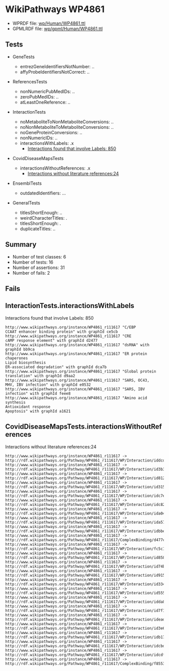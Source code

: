 # WikiPathways WP4861

* WPRDF file: [wp/Human/WP4861.ttl](../wp/Human/WP4861.ttl)
* GPMLRDF file: [wp/gpml/Human/WP4861.ttl](../wp/gpml/Human/WP4861.ttl)

## Tests

* GeneTests
    * entrezGeneIdentifiersNotNumber: ..
    * affyProbeIdentifiersNotCorrect: ..

* ReferencesTests
    * nonNumericPubMedIDs: ..
    * zeroPubMedIDs: ..
    * atLeastOneReference: ..

* InteractionTests
    * noMetaboliteToNonMetaboliteConversions: ..
    * noNonMetaboliteToMetaboliteConversions: ..
    * noGeneProteinConversions: ..
    * nonNumericIDs: ..
    * interactionsWithLabels: .x
        * [Interactions found that involve Labels: 850](#d45d895a)

* CovidDiseaseMapsTests
    * interactionsWithoutReferences: .x
        * [Interactions without literature references:24](#2e295b60)

* EnsemblTests
    * outdatedIdentifiers: ...

* GeneralTests
    * titlesShortEnough: ..
    * weirdCharacterTitles: .
    * titlesShortEnough: .
    * duplicateTitles: ..

## Summary

* Number of test classes: 6
* Number of tests: 16
* Number of assertions: 31
* Number of fails: 2

## Fails

<a name="d45d895a" />

## InteractionTests.interactionsWithLabels

Interactions found that involve Labels: 850
```
http://www.wikipathways.org/instance/WP4861_r111617 "C/EBP
CCAAT enhancer binding protein" with graphId ce5cb
http://www.wikipathways.org/instance/WP4861_r111617 "CRE
cAMP response element" with graphId d2477
http://www.wikipathways.org/instance/WP4861_r111617 "dsRNA" with graphId bb9ca
http://www.wikipathways.org/instance/WP4861_r111617 "ER protein chaperones
Lipid biosynthesis
ER-associated degradation" with graphId dca7b
http://www.wikipathways.org/instance/WP4861_r111617 "Global protein
translation" with graphId d9aa2
http://www.wikipathways.org/instance/WP4861_r111617 "SARS, OC43,
MHV, IBV infection" with graphId e0532
http://www.wikipathways.org/instance/WP4861_r111617 "SARS, IBV infection" with graphId feee8
http://www.wikipathways.org/instance/WP4861_r111617 "Amino acid synthesis
Antioxidant response
Apoptosis" with graphId a1621

```
<a name="2e295b60" />

## CovidDiseaseMapsTests.interactionsWithoutReferences

Interactions without literature references:24
```
http://www.wikipathways.org/instance/WP4861_r111617 -> http://rdf.wikipathways.org/Pathway/WP4861_r111617/WP/Interaction/iddcd631b5
http://www.wikipathways.org/instance/WP4861_r111617 -> http://rdf.wikipathways.org/Pathway/WP4861_r111617/WP/Interaction/id3b399cfb
http://www.wikipathways.org/instance/WP4861_r111617 -> http://rdf.wikipathways.org/Pathway/WP4861_r111617/WP/Interaction/id8122cdf4
http://www.wikipathways.org/instance/WP4861_r111617 -> http://rdf.wikipathways.org/Pathway/WP4861_r111617/WP/Interaction/id315b7e46
http://www.wikipathways.org/instance/WP4861_r111617 -> http://rdf.wikipathways.org/Pathway/WP4861_r111617/WP/Interaction/idc7e2ae4
http://www.wikipathways.org/instance/WP4861_r111617 -> http://rdf.wikipathways.org/Pathway/WP4861_r111617/WP/Interaction/idc828ca15
http://www.wikipathways.org/instance/WP4861_r111617 -> http://rdf.wikipathways.org/Pathway/WP4861_r111617/WP/Interaction/ida0444a3e
http://www.wikipathways.org/instance/WP4861_r111617 -> http://rdf.wikipathways.org/Pathway/WP4861_r111617/WP/Interaction/ida575a860
http://www.wikipathways.org/instance/WP4861_r111617 -> http://rdf.wikipathways.org/Pathway/WP4861_r111617/WP/Interaction/idbbefaff4
http://www.wikipathways.org/instance/WP4861_r111617 -> http://rdf.wikipathways.org/Pathway/WP4861_r111617/ComplexBinding/d477c
http://www.wikipathways.org/instance/WP4861_r111617 -> http://rdf.wikipathways.org/Pathway/WP4861_r111617/WP/Interaction/fc5c1
http://www.wikipathways.org/instance/WP4861_r111617 -> http://rdf.wikipathways.org/Pathway/WP4861_r111617/WP/Interaction/id858a8309
http://www.wikipathways.org/instance/WP4861_r111617 -> http://rdf.wikipathways.org/Pathway/WP4861_r111617/WP/Interaction/id74bb08d8
http://www.wikipathways.org/instance/WP4861_r111617 -> http://rdf.wikipathways.org/Pathway/WP4861_r111617/WP/Interaction/id915467c9
http://www.wikipathways.org/instance/WP4861_r111617 -> http://rdf.wikipathways.org/Pathway/WP4861_r111617/WP/Interaction/id334c961f
http://www.wikipathways.org/instance/WP4861_r111617 -> http://rdf.wikipathways.org/Pathway/WP4861_r111617/WP/Interaction/id5555a7cf
http://www.wikipathways.org/instance/WP4861_r111617 -> http://rdf.wikipathways.org/Pathway/WP4861_r111617/WP/Interaction/idda829af2
http://www.wikipathways.org/instance/WP4861_r111617 -> http://rdf.wikipathways.org/Pathway/WP4861_r111617/WP/Interaction/id7f19c7ea
http://www.wikipathways.org/instance/WP4861_r111617 -> http://rdf.wikipathways.org/Pathway/WP4861_r111617/WP/Interaction/idead04e33
http://www.wikipathways.org/instance/WP4861_r111617 -> http://rdf.wikipathways.org/Pathway/WP4861_r111617/WP/Interaction/id3e604b90
http://www.wikipathways.org/instance/WP4861_r111617 -> http://rdf.wikipathways.org/Pathway/WP4861_r111617/WP/Interaction/idb174dd6a
http://www.wikipathways.org/instance/WP4861_r111617 -> http://rdf.wikipathways.org/Pathway/WP4861_r111617/WP/Interaction/idcbd96fe9
http://www.wikipathways.org/instance/WP4861_r111617 -> http://rdf.wikipathways.org/Pathway/WP4861_r111617/WP/Interaction/idcdf3e573
http://www.wikipathways.org/instance/WP4861_r111617 -> http://rdf.wikipathways.org/Pathway/WP4861_r111617/ComplexBinding/f8553

```

